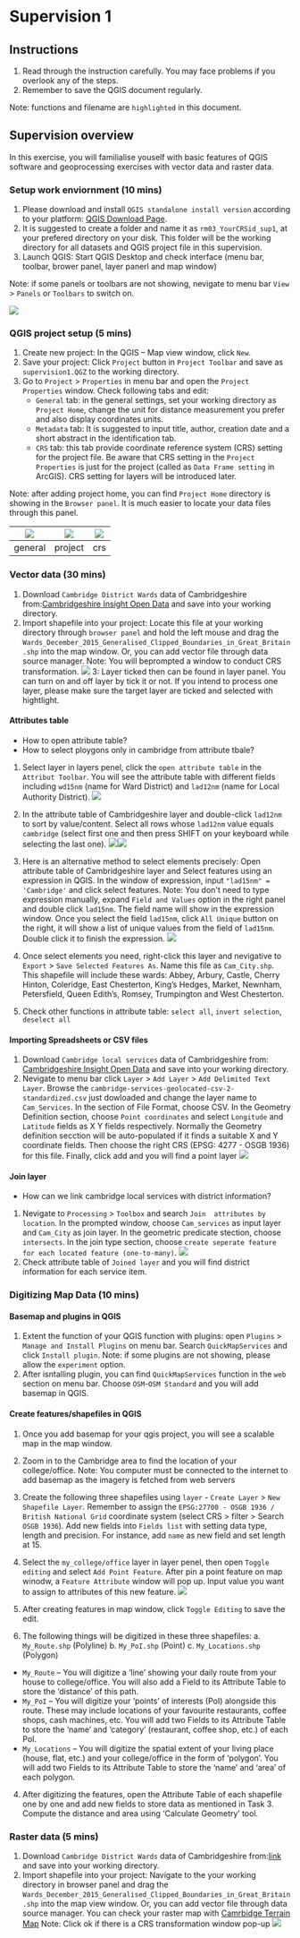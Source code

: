 # Supervision 1

## Instructions
1. Read through the instruction carefully. You may face problems if you overlook any of the steps.
2. Remember to save the QGIS document regularly. 

Note: functions and filename are `highlighted` in this document.

## Supervision overview
In this exercise, you will familialise youself with basic features of QGIS software and geoprocessing exercises with vector data and raster data.

### Setup work enviornment (10 mins)
1. Please download and install `QGIS standalone install version` according to your platform: [QGIS Download Page](https://qgis.org/en/site/forusers/download.html). 
2. It is suggested to create a folder and name it as `rm03_YourCRSid_sup1`, at your prefered directory on your disk. This folder will be the working directory for all datasets and QGIS project file in this supervision.
3. Launch QGIS: Start QGIS Desktop and check interface (menu bar, toolbar, brower panel, layer panerl and map window)

Note: if some panels or toolbars are not showing, nevigate to menu bar  `View` > `Panels` or `Toolbars` to switch on.

![](statics/QGIS_start.png)

### QGIS project setup (5 mins)
1. Create new project: In the QGIS – Map view window, click `New`.
2. Save your project: Click `Project` button in `Project Toolbar` and save as `supervision1.QGZ` to the working directory. 
3. Go to `Project` >  `Properties` in menu bar and open the `Project Properties` window. Check following tabs and edit: 
    - `General` tab: in the general settings, set your working directory as `Project Home`, change the unit for distance measurement you prefer and also display coordinates units.
    - `Metadata` tab: It is suggested to input title, author, creation date and a short abstract in the identification tab.
    - `CRS` tab: this tab provide coordinate reference system (CRS) setting for the project file. Be aware that CRS setting in the `Project Properties` is just for the project (called as `Data Frame setting` in ArcGIS). CRS setting for layers will be introduced later.

Note: after adding project home, you can find `Project Home` directory is showing in the `Browser panel`. It is much easier to locate your data files through this panel.

![](statics/QGIS_general.png)| ![](statics/QGIS_project.png)| ![](statics/QGIS_crs.png)
--|--|--
general|project|crs


### Vector data (30 mins)
1. Download `Cambridge District Wards` data of Cambridgeshire from:[Cambridgeshire Insight Open Data](https://data.cambridgeshireinsight.org.uk/dataset/wardselectoral-divisions/resource/a5da0436-1142-48a9-8d82-d070fae138aa) and save into your working directory.
2. Import shapefile into your project:  Locate this file at your working directory through `browser panel` and hold the left mouse and drag the `Wards_December_2015_Generalised_Clipped_Boundaries_in_Great_Britain.shp` into the map window. Or, you can add vector file through data source manager.
Note: You will beprompted a window to conduct CRS transformation. 
![](statics/QGIS_import.png)
3: Layer ticked then can be found in layer panel. You can turn on and off layer by tick it or not. If you intend to process one layer, please make sure the target layer are ticked and selected with hightlight.

#### Attributes table
- How to open attribute table?
- How to select ploygons only in cambridge from attribute tbale?
1. Select layer in layers penel, click the `open attribute table` in the `Attribut Toolbar`. You will see the attribute table with different fields including `wd15nm` (name for Ward District) and `lad12nm` (name for Local Authority District). 
![](statics/QGIS_table.png)
2. In the attribute table of Cambridgeshire layer and double-click `lad12nm` to sort by value/content. Select all rows whose `lad12nm` value equals `cambridge` (select first one and then press SHIFT on your keyboard while selecting the last one).
![](#statics/QGIS_select1.png)![](#statics/QGIS_select2.png)
3.  Here is an alternative method to select elements precisely: Open attribute table of Cambridgeshire layer and Select features using an expression in QGIS. In the window of expression, input `"lad15nm" = 'Cambridge'` and click select features. 
Note: You don't need to type expression manually, expand `Field and Values` option in the right panel and  double click `lad15nm`. The field name will show in the expression window. Once you select the field `lad15nm`, click `All Unique` button on the right, it will show a list of unique values from the field of `lad15nm`. Double click it to finish the expression.
![](statics/QGIS_select3.png)
4. Once select elements you need, right-click this layer and nevigative to `Export` > `Save Selected Features As`. Name this file as `Cam_City.shp`. This shapefile will include these wards: Abbey, Arbury, Castle, Cherry Hinton, Coleridge, East Chesterton, King’s Hedges, Market, Newnham, Petersfield, Queen Edith’s, Romsey, Trumpington and West Chesterton. 


5. Check other functions in attribute table: `select all`, `invert selection`, `deselect all`

#### Importing Spreadsheets or CSV files
1. Download `Cambridge local services` data of Cambridgeshire from: [Cambridgeshire Insight Open Data](https://data.cambridgeshireinsight.org.uk/dataset/cambridge-local-services/resource/af2c41d1-c8a0-46cf-ab77-ca407732e060) and save into your working directory.
2. Nevigate to menu bar click `Layer` > `Add Layer` > `Add Delimited Text Layer`. Browse the `cambridge-services-geolocated-csv-2-standardized.csv` just dowloaded and change the layer name to `Cam_Services`. In the section of File Format, choose CSV. In the Geometry Definition section, choose `Point coordinates` and select `Longitude` and `Latitude` fields as X Y fields respectively. Normally the Geometry definition secction will be auto-populated if it finds a suitable X and Y coordinate fields. Then choose the right CRS (EPSG: 4277 - OSGB 1936) for this file. Finally, click add and you will find a point layer 
![](statics/QGIS_csv.png)


#### Join layer
- How can we link cambridge local services with district information?
1. Nevigate to `Processing` > `Toolbox` and search `Join  attributes by location`. In the prompted window, choose `Cam_services` as input layer and `Cam_City` as join layer. In the geometric predicate stection, choose `intersects`. In the join type section, choose `create seperate feature for each located feature (one-to-many)`.
![](statics/QGIS_join.png)
2. Check attribute table of `Joined layer` and you will find district information for each service item.

### Digitizing Map Data (10 mins)
#### Basemap and plugins in QGIS
1. Extent the function of your QGIS function with plugins: open `Plugins` > `Manage and Install Plugins` on menu bar. Search `QuickMapServices` and click `Install plugin`. 
Note: if some plugins are not showing, please allow the `experiment` option.
2. After isntalling plugin, you can find `QuickMapServices` function in the `web` section on menu bar. Choose `OSM`-`OSM Standard` and you will add basemap in QGIS.

#### Create features/shapefiles in QGIS

1.  Once you add basemap for your qgis project, you will see a scalable map in the map window.
2.  Zoom in to the Cambridge area to find the location of your college/office.
Note: You computer must be connected to the internet to add basemap as the imagery is fetched from web servers

3.  Create the following three shapefiles using `layer` - `Create Layer` > `New Shapefile Layer`. Remember to assign the `EPSG:27700 - OSGB 1936 / British National Grid` coordinate system (select CRS > filter > Search `OSGB 1936`). Add new fields into `Fields list` with setting data type, length and precision. For instance, add `name` as new field and set length at 15.

4. Select the `my_college/office` layer in layer penel, then open `Toggle editing` and select `Add Point Feature`. After pin a point feature on map winodw, a `Feature Attribute` window will pop up. Input value you want to assign to attributes of this new feature. 
![](statics/QGIS_feature.png)
5. After creating features in map window, click `Toggle Editing` to save the edit.


6.  The following things will be digitized in these three shapefiles:
a.  `My_Route.shp` (Polyline)
b.  `My_PoI.shp` (Point)
c.  `My_Locations.shp` (Polygon)

- `My_Route` – You will digitize a ‘line’ showing your daily route from your house to college/office. You will also add a Field to its Attribute Table to store the ‘distance’ of this path.
- `My_PoI` – You will digitize your ‘points’ of interests (PoI) alongside this route. These may include locations of your favourite restaurants, coffee shops, cash machines, etc. You will add two Fields to its Attribute Table to store the ‘name’ and ‘category’ (restaurant, coffee shop, etc.) of each PoI.
- `My_Locations` – You will digitize the spatial extent of your living place (house, flat, etc.) and your college/office in the form of ‘polygon’. You will add two Fields to its Attribute Table to store the ‘name’ and ‘area’ of each polygon.

4.  After digitizing the features, open the Attribute Table of each shapefile one by one and add new fields to store data as mentioned in Task 3. Compute the distance and area using ‘Calculate Geometry’ tool.

### Raster data (5 mins)
1. Download `Cambridge District Wards` data of Cambridgeshire from:[link](https://data.cambridgeshireinsight.org.uk/dataset/wardselectoral-divisions/resource/a5da0436-1142-48a9-8d82-d070fae138aa) and save into your working directory.
2. Import shapefile into your project:  Navigate to the your working directory in browser panel and drag the `Wards_December_2015_Generalised_Clipped_Boundaries_in_Great_Britain.shp` into the map view window. Or, you can add vector file through data source manager.
You can check your raster map with [Camrbidge Terrain Map](https://en-gb.topographic-map.com/maps/dgf/Cambridge/)
Note: Click ok if there is a CRS transformation window pop-up
![](statics/QGIS_import.png)
